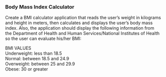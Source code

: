 ### Body Mass Index Calculator

Create a BMI calculator application that reads the user’s weight in 
kilograms and height in meters, then calculates and displays the user’s 
body mass index. Also, the application should display the following information 
from the Department of Health and Human Services/National Institutes of Health so 
the user can evaluate his/her BMI:

BMI VALUES   
Underweight: less than 18.5   
Normal:      between 18.5 and 24.9   
Overweight:  between 25 and 29.9   
Obese:       30 or greater